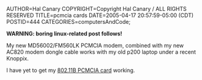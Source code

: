 AUTHOR=Hal Canary
COPYRIGHT=Copyright Hal Canary / ALL RIGHTS RESERVED
TITLE=pcmcia cards
DATE=2005-04-17 20:57:59-05:00 (CDT)
POSTID=444
CATEGORIES=computersAndCode;

**WARNING: boring linux-related post follows!**

My new MD56002/FM560LK PCMCIA modem, combined with my new AC820 modem dongle cable works with my old p200 laptop under a recent Knoppix.

I have yet to get my [802.11B PCMCIA card](https://halcanary.org/p/802-11b-card) working.
